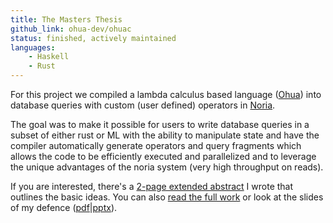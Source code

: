 ```yaml
---
title: The Masters Thesis
github_link: ohua-dev/ohuac
status: finished, actively maintained
languages:
    - Haskell
    - Rust
---
```



For this project we compiled a lambda calculus based language
([Ohua](https://ohua-dev.github.io)) into database queries with custom (user
defined) operators in [Noria](https://github.com/mit-pdos/noria).

The goal was to make it possible for users to write database queries in a subset
of either rust or ML with the ability to manipulate state and have the compiler
automatically generate operators and query fragments which allows the code to be
efficiently executed and parallelized and to leverage the unique advantages of
the noria system (very high throughput on reads).

If you are interested, there's a [2-page extended
abstract](/pdfs/noria-udfs-extended-abstract.pdf) I wrote that outlines the
basic ideas. You can also [read the full work](/pdfs/thesis.pdf) or look at the
slides of my defence
([pdf](/slides/mt-defence.pdf)|[pptx](/slides/mt-defence.pptx)).
